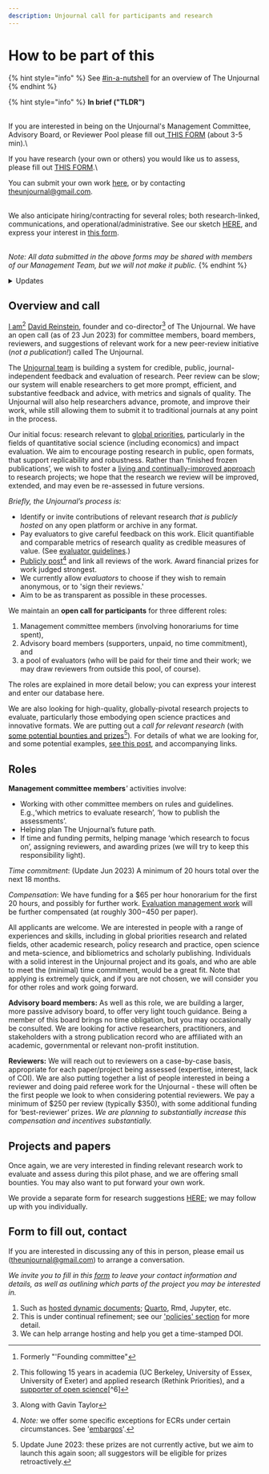 ```yaml
---
description: Unjournal call for participants and research
---
```


# How to be part of this

{% hint style="info" %}
See [#in-a-nutshell](<../../README (1).md#in-a-nutshell> "mention") for an overview of The Unjournal
{% endhint %}

{% hint style="info" %}
**In brief ("TLDR")**

\
If you are interested in being on the Unjournal's Management Committee, Advisory Board, or Reviewer Pool please fill out[ THIS FORM](https://airtable.com/shrtMv4hNlv8aL7Yy) (about 3-5 min).\


If you have research (your own or others) you would like us to assess, please fill out [THIS FORM](https://airtable.com/shrdHHI0zK7rkJCP3).\


You can submit your own work [here](https://unjournaldev.cloud68.co/login), or by contacting [theunjournal@gmail.com](mailto:theunjournal@gmail.com).

\
We also anticipate hiring/contracting for several roles; both research-linked, communications, and operational/administrative. See our sketch [HERE](https://docs.google.com/document/d/1TPtHgqk-2fR9il6BrNtQA-PIKCounidzcBgGU58tgEg/edit), and express your interest in [this form](https://airtable.com/shrxGwooWtwZqY8cd).

\
_Note: All data submitted in the above forms may be shared with members of our Management Team, but we will not make it public._
{% endhint %}

<details>

<summary>Updates</summary>

**June 2023:** We are expanding the [Management Committee](#user-content-fn-1)[^1], the Advisory Board, and the Reviewer pool. We also anticipate hiring/contracting for several roles.&#x20;



**Dec. 2022:** "_Needs are ongoing_". We have chosen people for the Founding Committee, but please complete the form anyways if you are interested. We're still very interested in people for the Advisory Board and Reviewer Pool, and aim to expand the Management Committee soon.

_Update/reminder Oct 2022: Authors_ of evaluated papers will be eligible for our [Impactful Research Prizes](https://docs.google.com/document/d/1DAgVYq0LW5\_sx30XP7PeM3isBzsxvivqzxDFsZao7TA/edit?usp=sharing) (initial prizes: ~~$2000~~, $2500, $1000)

</details>



## Overview and call

[I am](#user-content-fn-2)[^2] [David Reinstein](https://www.davidreinstein.org/), founder and co-director[^3] of The Unjournal. We have an open call (as of 23 Jun 2023) for committee members, board members, reviewers, and suggestions of relevant work for a new peer-review initiative (_not a publication!_) called The Unjournal.

The [Unjournal team](https://effective-giving-marketing.gitbook.io/unjournal-x-ea-and-global-priorities-research/master/discussion-team/who-are-we-our-team) is building a system for credible, public, journal-independent feedback and evaluation of research. Peer review can be slow; our system will enable researchers to get more prompt, efficient, and substantive feedback and advice, with metrics and signals of quality. The Unjournal will also help researchers advance, promote, and improve their work, while still allowing them to submit it to traditional journals at any point in the process.

Our initial focus: research relevant to [global priorities](https://globalprioritiesinstitute.org), particularly in the fields of quantitative social science (including economics) and impact evaluation. We aim to encourage posting research in public, open formats, that support replicability and robustness. Rather than ‘finished frozen publications’, we wish to foster a [living and continually-improved approach](../../benefits-and-features/living-research-projects.md) to research projects; we hope that the research we review will be improved, extended, and may even be re-assessed in future versions.

_Briefly, the Unjournal’s process is:_

* Identify or invite contributions of relevant research _that is publicly hosted_ on any open platform or archive in any format.
* Pay evaluators to give careful feedback on this work. Elicit quantifiable and comparable metrics of research quality as credible measures of value. (See [evaluator guidelines](../../policies-projects-evaluation-workflow/evaluation/guidelines-for-evaluators/).)
* [Publicly post](#user-content-fn-4)[^4] and link all reviews of the work. Award financial prizes for work judged strongest.
* We currently allow _evaluators_ to choose if they wish to remain anonymous, or to 'sign their reviews.'
* Aim to be as transparent as possible in these processes.



We maintain an **open call for participants** for three different roles:

1. Management committee members (involving honorariums for time spent),
2. Advisory board members (supporters, unpaid, no time commitment), and
3. a pool of evaluators (who will be paid for their time and their work; we may draw reviewers from outside this pool, of course).

The roles are explained in more detail below; you can express your interest and enter our database here.

We are also looking for high-quality, globally-pivotal research projects to evaluate, particularly those embodying open science practices and innovative formats. We are putting out a _call for relevant research_ (with [some potential bounties and prizes](#user-content-fn-5)[^5])_._ For details of what we are looking for, and some potential examples, [see this post](https://forum.effectivealtruism.org/posts/kftzYdmZf4nj2ExN7/what-pivotal-and-useful-research-would-you-like-to-see), and accompanying links.

## **Roles**

**Management committee members**_'_ activities involve:

* Working with other committee members on rules and guidelines. E.g.,‘which metrics to evaluate research’, ‘how to publish the assessments’.
* Helping plan The Unjournal’s future path.
* If time and funding permits, helping manage ‘which research to focus on’, assigning reviewers, and awarding prizes (we will try to keep this responsibility light).

_Time commitment_: (Update Jun 2023) A minimum of 20 hours total over the next 18 months.

_Compensation_: We have funding for a $65 per hour honorarium for the first 20 hours, and possibly for further work. [Evaluation management work](../../management-tech-details-discussion/management-process/) will be further compensated (at roughly $300-$450 per paper).&#x20;

All applicants are welcome. We are interested in people with a range of experiences and skills, including in global priorities research and related fields, other academic research, policy research and practice, open science and meta-science, and bibliometrics and scholarly publishing. Individuals with a solid interest in the Unjournal project and its goals, and who are able to meet the (minimal) time commitment, would be a great fit. Note that applying is extremely quick, and if you are not chosen, we will consider you for other roles and work going forward.

**Advisory board members:** As well as this role, we are building a larger, more passive advisory board, to offer very light touch guidance. Being a member of this board brings no time obligation, but you may occasionally be consulted. We are looking for active researchers, practitioners, and stakeholders with a strong publication record who are affiliated with an academic, governmental or relevant non-profit institution.

**Reviewers:** We will reach out to reviewers on a case-by-case basis, appropriate for each paper/project being assessed (expertise, interest, lack of COI). We are also putting together a list of people interested in being a reviewer and doing paid referee work for the Unjournal - these will often be the first people we look to when considering potential reviewers. We pay a minimum of $250 per review (typically $350), with some additional funding for ‘best-reviewer’ prizes. _We are planning to substantially increase this compensation and incentives substantially._

## **Projects and papers**

Once again, we are very interested in finding relevant research work to evaluate and assess during this pilot phase, and we are offering small bounties. You may also want to put forward your own work.

We provide a separate form for research suggestions [HERE](https://airtable.com/shrdHHI0zK7rkJCP3); we may follow up with you individually.

## Form to fill out, contact

If you are interested in discussing any of this in person, please email us ([theunjournal@gmail.com](mailto:theunjournal@gmail.com)) to arrange a conversation.

_We invite you to fill in this_ [_form_](https://airtable.com/shrW9xpIrxNGfxkXW) _to leave your contact information and details, as well as outlining which parts of the project you may be interested in._

1. Such as [hosted dynamic documents](../../benefits-and-features/benefits-of-dynamic-documents.md); [Quarto](https://quarto.org/), Rmd, Jupyter, etc.
2. This is under continual refinement; see our ['policies' section](../../policies-projects-evaluation-workflow/) for more detail.
3. We can help arrange hosting and help you get a time-stamped DOI.

[^1]: Formerly "'Founding committee"

[^2]: This following 15 years in academia (UC Berkeley, University of Essex, University of Exeter) and applied research (Rethink Priorities),  and a [supporter of open science](#user-content-fn-6)[^6]

[^3]: Along with Gavin Taylor

[^4]: _Note:_ we offer some specific exceptions for ECRs under certain circumstances. See '[embargos](https://effective-giving-marketing.gitbook.io/the-unjournal-project-and-communication-space/faq-interaction/for-researchers-authors#conditional-embargo)'.

[^5]: Update June 2023: these prizes are not currently active, but we aim to launch this again soon; all suggestors will be eligible for prizes retroactively.
